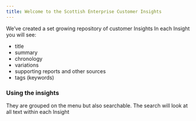 ```yaml
---
title: Welcome to the Scottish Enterprise Customer Insights
---
```


We’ve created a set growing repository of customer Insights
In each Insight you will see:
- title
- summary
- chronology
- variations
- supporting reports and other sources
- tags (keywords)

### Using the insights
They are grouped on the menu but also searchable. The search will look at all text within each Insight
